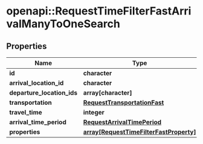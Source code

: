 # openapi::RequestTimeFilterFastArrivalManyToOneSearch

## Properties
Name | Type | Description | Notes
------------ | ------------- | ------------- | -------------
**id** | **character** |  | 
**arrival_location_id** | **character** |  | 
**departure_location_ids** | **array[character]** |  | 
**transportation** | [**RequestTransportationFast**](RequestTransportationFast.md) |  | 
**travel_time** | **integer** |  | 
**arrival_time_period** | [**RequestArrivalTimePeriod**](RequestArrivalTimePeriod.md) |  | 
**properties** | [**array[RequestTimeFilterFastProperty]**](RequestTimeFilterFastProperty.md) |  | 


